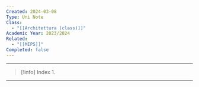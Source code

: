 ```yaml
---
Created: 2024-03-08
Type: Uni Note
Class:
  - "[[Architettura (class)]]"
Academic Year: 2023/2024
Related:
  - "[[MIPS]]"
Completed: false
---
```

---

>[!info] Index
>1. 

---
